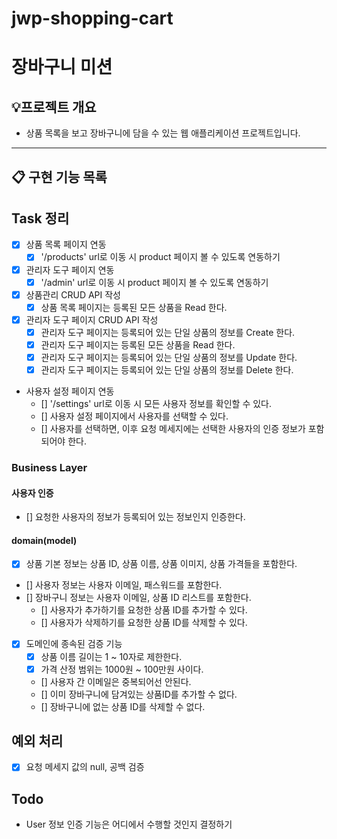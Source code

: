 # jwp-shopping-cart

# 장바구니 미션 

## 💡프로젝트 개요
- 상품 목록을 보고 장바구니에 담을 수 있는 웹 애플리케이션 프로젝트입니다.
---


## 📋 구현 기능 목록

## Task 정리
- [X] 상품 목록 페이지 연동
  - [X] '/products' url로 이동 시 product 페이지 볼 수 있도록 연동하기
- [X] 관리자 도구 페이지 연동
  - [X] '/admin' url로 이동 시 product 페이지 볼 수 있도록 연동하기
- [X] 상품관리 CRUD API 작성
  - [X] 상품 목록 페이지는 등록된 모든 상품을 Read 한다.
- [X] 관리자 도구 페이지 CRUD API 작성
  - [X] 관리자 도구 페이지는 등록되어 있는 단일 상품의 정보를 Create 한다.
  - [X] 관리자 도구 페이지는 등록된 모든 상품을 Read 한다.
  - [X] 관리자 도구 페이지는 등록되어 있는 단일 상품의 정보를 Update 한다.
  - [X] 관리자 도구 페이지는 등록되어 있는 단일 상품의 정보를 Delete 한다.
- 사용자 설정 페이지 연동
  - [] '/settings' url로 이동 시 모든 사용자 정보를 확인할 수 있다.
  - [] 사용자 설정 페이지에서 사용자를 선택할 수 있다.
  - [] 사용자를 선택하면, 이후 요청 메세지에는 선택한 사용자의 인증 정보가 포함되어야 한다.

### Business Layer
#### 사용자 인증
- [] 요청한 사용자의 정보가 등록되어 있는 정보인지 인증한다.

#### domain(model)
- [X] 상품 기본 정보는 상품 ID, 상품 이름, 상품 이미지, 상품 가격들을 포함한다.
- [] 사용자 정보는 사용자 이메일, 패스워드를 포함한다.
- [] 장바구니 정보는 사용자 이메일, 상품 ID 리스트를 포함한다.
  - [] 사용자가 추가하기를 요청한 상품 ID를 추가할 수 있다.
  - [] 사용자가 삭제하기를 요청한 상품 ID를 삭제할 수 있다.
- [X] 도메인에 종속된 검증 기능
  - [X] 상품 이름 길이는 1 ~ 10자로 제한한다.
  - [X] 가격 산정 범위는 1000원 ~ 100만원 사이다.
  - [] 사용자 간 이메일은 중복되어선 안된다.
  - [] 이미 장바구니에 담겨있는 상품ID를 추가할 수 없다.
  - [] 장바구니에 없는 상품 ID를 삭제할 수 없다.


## 예외 처리
- [X] 요청 메세지 값의 null, 공백 검증


## Todo
- User 정보 인증 기능은 어디에서 수행할 것인지 결정하기
